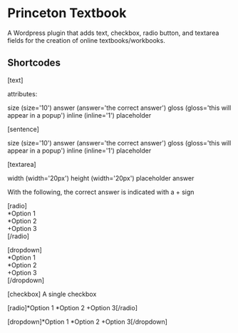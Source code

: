 # Princeton Textbook

A Wordpress plugin that adds text, checkbox, radio button, and textarea fields for the creation of online textbooks/workbooks.

## Shortcodes

[text]

 attributes:

 size (size='10')
 answer (answer='the correct answer')
 gloss (gloss='this will appear in a popup')
 inline (inline='1')
 placeholder
 
[sentence]

 size (size='10')
 answer (answer='the correct answer')
 gloss (gloss='this will appear in a popup')
 inline (inline='1')
 placeholder

[textarea]

  width (width='20px')
  height (width='20px')
  placeholder
  answer

With the following, the correct answer is indicated with a + sign

[radio]<br/>
*Option 1<br/>
*Option 2<br/>
+Option 3<br/>
[/radio]

[dropdown]<br/>
*Option 1<br/>
*Option 2<br/>
+Option 3<br/>
[/dropdown]

[checkbox] A single checkbox


[radio]*Option 1 *Option 2 +Option 3[/radio]

[dropdown]*Option 1 *Option 2 +Option 3[/dropdown]

